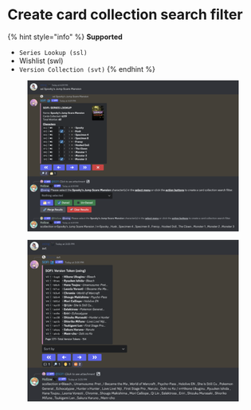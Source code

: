 # Create card collection search filter

{% hint style="info" %}
**Supported**&#x20;

* `Series Lookup (ssl)`
* Wishlist (swl)
* `Version Collection (svt)`
{% endhint %}

<figure><img src="../.gitbook/assets/image.png" alt=""><figcaption></figcaption></figure>

<figure><img src="../.gitbook/assets/image (36).png" alt=""><figcaption></figcaption></figure>
